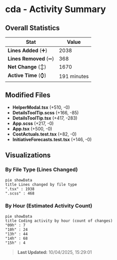 # cda - Activity Summary 

## Overall Statistics

| Stat                   | Value                                                             |
| ---------------------- | ----------------------------------------------------------------- |
| **Lines Added** (➕)   | 2038                                          |
| **Lines Removed** (➖) | 368                                        |
| **Net Change** (↕)    | 1670                |
| **Active Time** (⌚)   | 191 minutes |


## Modified Files
- **HelperModal.tsx** (+510, -0)
- **DetailsToolTip.scss** (+166, -85)
- **DetailsToolTip.tsx** (+417, -283)
- **App.scss** (+217, -0)
- **App.tsx** (+500, -0)
- **CostActuals.test.tsx** (+82, -0)
- **InitiativeForecasts.test.tsx** (+146, -0)

## Visualizations

### By File Type (Lines Changed)

```mermaid
pie showData
title Lines changed by file type
".tsx" : 1938
".scss" : 468
```

### By Hour (Estimated Activity Count)

```mermaid
pie showData
title Coding activity by hour (count of changes)
"09h" : 7
"10h" : 24
"13h" : 44
"14h" : 68
"15h" : 4
```


> **Last Updated:** 10/04/2025, 15:29:01
